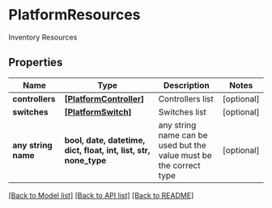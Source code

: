 # PlatformResources

Inventory Resources

## Properties
Name | Type | Description | Notes
------------ | ------------- | ------------- | -------------
**controllers** | [**[PlatformController]**](PlatformController.md) | Controllers list | [optional] 
**switches** | [**[PlatformSwitch]**](PlatformSwitch.md) | Switches list | [optional] 
**any string name** | **bool, date, datetime, dict, float, int, list, str, none_type** | any string name can be used but the value must be the correct type | [optional]

[[Back to Model list]](../README.md#documentation-for-models) [[Back to API list]](../README.md#documentation-for-api-endpoints) [[Back to README]](../README.md)


